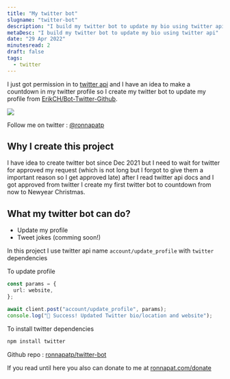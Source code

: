```yaml
---
title: "My twitter bot"
slugname: "twitter-bot"
description: "I build my twitter bot to update my bio using twitter api"
metaDesc: "I build my twitter bot to update my bio using twitter api"
date: "29 Apr 2022"
minutesread: 2
draft: false
tags:
  - twitter
---
```


I just got permission in to [twitter api](https://developer.twitter.com/) and I have an idea to make a countdown in my twitter profile so I create my twitter bot to update my profile from [ErikCH/Bot-Twitter-Github](https://github.com/ErikCH/Bot-Twitter-Github).

![](https://ronnapat.com/blog/my-twitter-bot/title.png)

Follow me on twitter : [@ronnapatp](https://twitter.com/ronnapatp)

## Why I create this project

I have idea to create twitter bot since Dec 2021 but I need to wait for twitter for approved my request (which is not long but I forgot to give them a important reason so I get approved late) after I read twitter api docs and I got approved from twitter I create my first twitter bot to countdown from now to Newyear Christmas.

## What my twitter bot can do?

- Update my profile
- Tweet jokes (comming soon!)

In this project I use twitter api name `account/update_profile` with `twitter` dependencies

To update profile

```typescript
const params = {
  url: website,
};

await client.post("account/update_profile", params);
console.log("🎉 Success! Updated Twitter bio/location and website");
```

To install twitter dependencies

```zsh
npm install twitter
```

Github repo : [ronnapatp/twitter-bot](https://github.com/ronnapatp/twitter-bot)

If you read until here you also can donate to me at [ronnapat.com/donate](https://ronnapat.com/en-us/donate)
